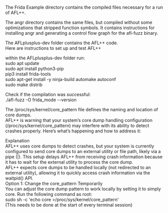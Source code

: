 The Frida Example directory contains the compiled files necessary for a run of AFL++. <br>

The angr directory contains the same files, but compiled without some optimizations that stripped function symbols. It contains instructions for installing angr and generating a control flow graph for the afl-fuzz binary.

The AFLplusplus-dev folder contains the AFL++ code. \
Here are instructions to set up and test AFL++

within the AFLplusplus-dev folder run:\
sudo apt update\
sudo apt install python3-pip\
pip3 install frida-tools\
sudo apt-get install -y ninja-build automake autoconf\
sudo make distrib

Check if the compilation was successful:\
./afl-fuzz -O frida_mode --version

The /proc/sys/kernel/core_pattern file defines the naming and location of core dumps.\
AFL++ is warning that your system’s core dump handling configuration (/proc/sys/kernel/core_pattern) may interfere with its ability to detect crashes properly. Here’s what’s happening and how to address it:

Explanation\
AFL++ uses core dumps to detect crashes, but your system is currently configured to send core dumps to an external utility or file path, likely via a pipe (|). This setup delays AFL++ from receiving crash information because it has to wait for the external utility to process the core dump.\
AFL++ expects core dumps to be handled locally (not redirected to an external utility), allowing it to quickly access crash information via the waitpid() API.\
Option 1: Change the core_pattern Temporarily\
You can adjust the core dump pattern to work locally by setting it to simply core. Run the following command as root:\
sudo sh -c 'echo core >/proc/sys/kernel/core_pattern'\
(This needs to be done at the start of every terminal session)
